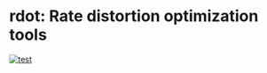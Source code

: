 # rdot: Rate distortion optimization tools

[![test](https://github.com/nathimel/rdot/actions/workflows/test.yml/badge.svg)](https://github.com/nathimel/rdot/actions/workflows/test.yml)
